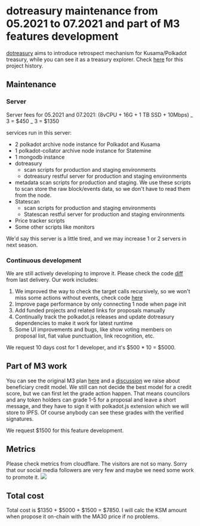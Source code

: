 # dotreasury maintenance from 05.2021 to 07.2021 and part of M3 features development

[dotreasury](https://www.dotreasury.com) aims to introduce retrospect mechanism for Kusama/Polkadot treasury, while you can see it as a treasury explorer. Check [here](https://www.dotreasury.com/dot/projects/dotreasury) for this project history.

## Maintenance

### Server

Server fees for 05.2021 and 07.2021: (8vCPU + 16G + 1 TB SSD + 10Mbps) _ 3 = $450 _ 3 = $1350

services run in this server:

- 2 polkadot archive node instance for Polkadot and Kusama
- 1 polkadot-collator archive node instance for Statemine
- 1 mongodb instance
- dotreasury
  - scan scripts for production and staging environments
  - dotreasury restful server for production and staging environments
- metadata scan scripts for production and staging. We use these scripts to scan store the raw block/events data, so we don't have to read them from the node.
- Statescan
  - scan scripts for production and staging environments
  - Statescan restful server for production and staging environments
- Price tracker scripts
- Some other scripts like monitors

We'd say this server is a little tired, and we may increase 1 or 2 servers in next season.

### Continuous development

We are still actively developing to improve it. Please check the code [diff](https://github.com/opensquare-network/dotreasury/compare/e8f09bf9cfcbf352425555734c022c59c9ba72ea...release-2.3.1#diff-0b59de8f2b2804ca9674c9716edbeffaf6038e24c590a42bb0a55dee9052f037) from last delivery. Our work includes:

1. We improved the way to check the target calls recursively, so we won't miss some actions without events, check code [here](https://github.com/opensquare-network/dotreasury/compare/e8f09bf9cfcbf352425555734c022c59c9ba72ea...release-2.3.1#diff-0b59de8f2b2804ca9674c9716edbeffaf6038e24c590a42bb0a55dee9052f037R15)
2. Improve page performance by only connecting 1 node when page init
3. Add funded projects and related links for proposals manually
4. Continually track the polkadot.js releases and update dotreasury dependencies to make it work for latest runtime
5. Some UI improvements and bugs, like show voting members on proposal list, fiat value punctuation, link recognition, etc.

We request 10 days cost for 1 developer, and it's $500 \* 10 = $5000.

## Part of M3 work

You can see the original M3 plan [here](https://kusama.polkassembly.io/post/352#182dea63-f93f-4f66-aa4f-e7a03bb483ab) and a [discussion](https://kusama.polkassembly.io/post/598) we raise about beneficiary credit model.
We still can not decide the best model for a credit score, but we can first let the grade action happen.
That means councilors and any token holders can grade 1-5 for a proposal and leave a short message, and they have to sign it with polkadot.js extension which we will store to IPFS.
Of course anybody can see these grades with the verified signatures.

We request $1500 for this feature development.

## Metrics

Please check metrics from cloudflare. The visitors are not so many. Sorry that our social media followers are very few and maybe we need some work to promote it.
![](https://ipfs-hk.decoo.io/ipfs/QmPvXz8NMmK8jTUMVgY8kxTefAEkrrntx6R1boqSZSp2eR?filename=Lark20210802-145516.png)

## Total cost

Total cost is $1350 + $5000 + $1500 = $7850. I will calc the KSM amount when propose it on-chain with the MA30 price if no problems.
